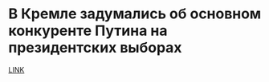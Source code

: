 # В Кремле задумались об основном конкуренте Путина на президентских выборах



[LINK](https://varlamov.ru/2049746.html)